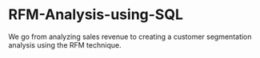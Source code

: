 # RFM-Analysis-using-SQL
 We go from analyzing sales revenue to creating a customer segmentation analysis using the RFM technique.
